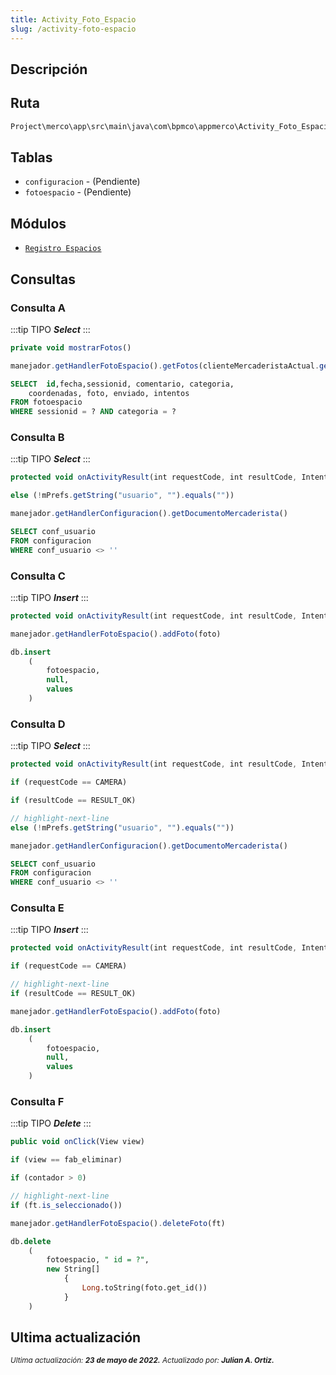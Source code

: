 ```yaml
---
title: Activity_Foto_Espacio
slug: /activity-foto-espacio
---
```


## Descripción

## Ruta

```js
Project\merco\app\src\main\java\com\bpmco\appmerco\Activity_Foto_Espacio.java
```

## Tablas

- ```configuracion``` - (Pendiente)
- ```fotoespacio``` - (Pendiente)

## Módulos

- [```Registro Espacios```](./../modules/modulo-5.md)

## Consultas

### Consulta A

:::tip TIPO
***Select***
:::

```js title="Método desde donde se invoca"
private void mostrarFotos()
```

```js title="Método"
manejador.getHandlerFotoEspacio().getFotos(clienteMercaderistaActual.getClme_id(), categoriaEspacioActual.getCcat_codigo())
```

```sql title="Query"
SELECT  id,fecha,sessionid, comentario, categoria,
    coordenadas, foto, enviado, intentos 
FROM fotoespacio 
WHERE sessionid = ? AND categoria = ?
```

### Consulta B

:::tip TIPO
***Select***
:::

```js title="Método desde donde se invoca"
protected void onActivityResult(int requestCode, int resultCode, Intent data)
```

```js title="Condiciones"
else (!mPrefs.getString("usuario", "").equals(""))
```

```js title="Método"
manejador.getHandlerConfiguracion().getDocumentoMercaderista()
```

```sql title="Query"
SELECT conf_usuario 
FROM configuracion 
WHERE conf_usuario <> ''
```

### Consulta C

:::tip TIPO
***Insert***
:::

```js title="Método desde donde se invoca"
protected void onActivityResult(int requestCode, int resultCode, Intent data)
```

```js title="Método"
manejador.getHandlerFotoEspacio().addFoto(foto)
```

```sql title="Query"
db.insert
    (
        fotoespacio, 
        null, 
        values
    )
```

### Consulta D

:::tip TIPO
***Select***
:::

```js title="Método desde donde se invoca"
protected void onActivityResult(int requestCode, int resultCode, Intent data)
```

```js title="Condiciones"
if (requestCode == CAMERA)

if (resultCode == RESULT_OK)

// highlight-next-line
else (!mPrefs.getString("usuario", "").equals(""))
```

```js title="Método"
manejador.getHandlerConfiguracion().getDocumentoMercaderista()
```

```sql title="Query"
SELECT conf_usuario 
FROM configuracion 
WHERE conf_usuario <> ''
```

### Consulta E

:::tip TIPO
***Insert***
:::

```js title="Método desde donde se invoca"
protected void onActivityResult(int requestCode, int resultCode, Intent data)
```

```js title="Condiciones"
if (requestCode == CAMERA)

// highlight-next-line
if (resultCode == RESULT_OK)
```

```js title="Método"
manejador.getHandlerFotoEspacio().addFoto(foto)
```

```sql title="Query"
db.insert
    (
        fotoespacio, 
        null, 
        values
    )
```

### Consulta F

:::tip TIPO
***Delete***
:::

```js title="Método desde donde se invoca"
public void onClick(View view)
```

```js title="Condiciones"
if (view == fab_eliminar)

if (contador > 0)

// highlight-next-line
if (ft.is_seleccionado())
```

```js title="Método"
manejador.getHandlerFotoEspacio().deleteFoto(ft)
```

```sql title="Query"
db.delete
    (
        fotoespacio, " id = ?", 
        new String[]
            {
                Long.toString(foto.get_id())
            }
    )
```

## Ultima actualización

<div class='ultima-actualizacion'> 
    <small> 
        <i> Ultima actualización: <b> 23 de mayo de 2022.</b> </i> 
    </small> 
    <small> 
        <i> Actualizado por: <b> Julian A. Ortiz.</b> </i> 
    </small> 
</div>
